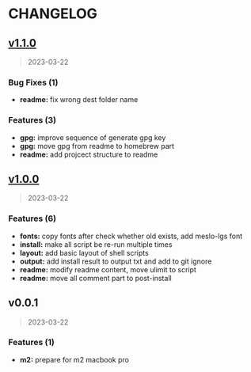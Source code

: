 # CHANGELOG

## [v1.1.0](https://github.com/Chindada/macos_dev_setup/compare/v1.0.0...v1.1.0)

> 2023-03-22

### Bug Fixes (1)

* **readme:** fix wrong dest folder name

### Features (3)

* **gpg:** improve sequence of generate gpg key
* **gpg:** move gpg from readme to homebrew part
* **readme:** add projcect structure to readme

## [v1.0.0](https://github.com/Chindada/macos_dev_setup/compare/v0.0.1...v1.0.0)

> 2023-03-22

### Features (6)

* **fonts:** copy fonts after check whether old exists, add meslo-lgs font
* **install:** make all script be re-run multiple times
* **layout:** add basic layout of shell scripts
* **output:** add install result to output txt and add to git ignore
* **readme:** modify readme content, move ulimit to script
* **readme:** move all comment part to post-install

## v0.0.1

> 2023-03-22

### Features (1)

* **m2:** prepare for m2 macbook pro
